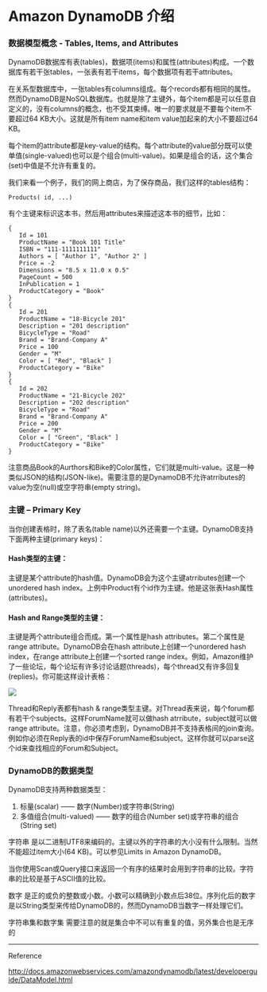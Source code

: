 Amazon DynamoDB 介绍
=================

### 数据模型概念 - Tables, Items, and Attributes

DynamoDB数据库有表(tables)，数据项(items)和属性(attributes)构成。一个数据库有若干张tables，一张表有若干items，每个数据项有若干attributes。

在关系型数据库中，一张tables有columns组成。每个records都有相同的属性。然而DynamoDB是NoSQL数据库。也就是除了主键外，每个item都是可以任意自定义的，没有columns的概念，也不受其束缚。唯一的要求就是不要每个item不要超过64 KB大小。这就是所有item name和item value加起来的大小不要超过64 KB。

每个item的attribute都是key-value的结构。每个attribute的value部分既可以使单值(single-valued)也可以是个组合(multi-value)。如果是组合的话，这个集合(set)中值是不允许有重复的。

我们来看一个例子，我们的网上商店，为了保存商品，我们这样的tables结构：

`Products( id, ...)`

有个主键来标识这本书，然后用attributes来描述这本书的细节，比如：

```text
{ 
   Id = 101                                       
   ProductName = "Book 101 Title"
   ISBN = "111-1111111111"
   Authors = [ "Author 1", "Author 2" ]
   Price = -2
   Dimensions = "8.5 x 11.0 x 0.5"
   PageCount = 500
   InPublication = 1
   ProductCategory = "Book" 
}                                    
{
   Id = 201 
   ProductName = "18-Bicycle 201"
   Description = "201 description"
   BicycleType = "Road"
   Brand = "Brand-Company A"
   Price = 100
   Gender = "M"
   Color = [ "Red", "Black" ]
   ProductCategory = "Bike"
}
{
   Id = 202 
   ProductName = "21-Bicycle 202"
   Description = "202 description"
   BicycleType = "Road"
   Brand = "Brand-Company A"
   Price = 200
   Gender = "M"
   Color = [ "Green", "Black" ]
   ProductCategory = "Bike"
}
```

注意商品Book的Aurthors和Bike的Color属性，它们就是multi-value。这是一种类似JSON的结构(JSON-like)。需要注意的是DynamoDB不允许atrributes的value为空(null)或空字符串(empty string)。

### 主键 – Primary Key
当你创建表格时，除了表名(table name)以外还需要一个主键。DynamoDB支持下面两种主键(primary keys)：

#### Hash类型的主键：

主键是某个attribute的hash值。DynamoDB会为这个主键atrributes创建一个unordered hash index。上例中Product有个id作为主键。他是这张表Hash属性(attributes)。

#### Hash and Range类型的主键：

主键是两个attribute组合而成。第一个属性是hash attributes。第二个属性是range attribute。DynamoDB会在hash attribute上创建一个unordered hash index，在range attribute上创建一个sorted range index。例如，Amazon维护了一些论坛，每个论坛有许多讨论话题(threads)，每个thread又有许多回复(replies)。你可能这样设计表格：

![](http://images.cnblogs.com/cnblogs_com/Jerry-Chou/201204/201204261113066726.png)

Thread和Reply表都有hash & range类型主键。对Thread表来说，每个forum都有若干个subjects。这样ForumName就可以做hash atrribute，subject就可以做range attribute。注意，你必须考虑到，DynamoDB并不支持表格间的join查询。例如你必须在Reply表的id中保存ForumName和subject。这样你就可以parse这个id来查找相应的Forum和Subject。

### DynamoDB的数据类型

DynamoDB支持两种数据类型：

1. 标量(scalar) —— 数字(Number)或字符串(String) 
1. 多值组合(multi-valued) —— 数字的组合(Number set)或字符串的组合(String set)

字符串 是以二进制UTF8来编码的。主键以外的字符串的大小没有什么限制。当然不能超过item大小(64 KB)。可以参见Limits in Amazon DynamoDB。

当你使用Scan或Query接口来返回一个有序的结果时会用到字符串的比较。字符串的比较是基于ASCII值的比较。

数字 是正的或负的整数或小数。小数可以精确到小数点后38位。序列化后的数字是以String类型来传给DynamoDB的，然而DynamoDB当数字一样处理它们。

字符串集和数字集 需要注意的就是集合中不可以有重复的值，另外集合也是无序的


---
Reference

http://docs.amazonwebservices.com/amazondynamodb/latest/developerguide/DataModel.html
